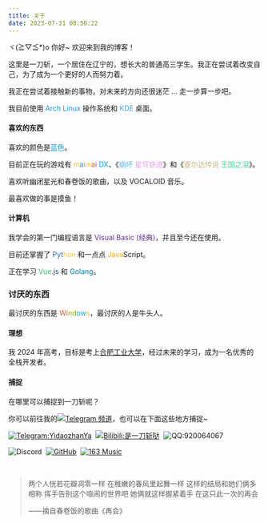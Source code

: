 ```yaml
---
title: 关于
date: 2023-07-31 08:50:22
---
```


<!--新版关于页面，重新建设于 2023.7-->

ヾ(≧▽≦*)o 你好~ 欢迎来到我的博客！

这里是一刀斩，一个居住在辽宁的，想长大的普通高三学生。我正在尝试着改变自己，为了成为一个更好的人而努力着。

我正在尝试着接触新的事物，对未来的方向还很迷茫 ... 走一步算一步吧。

我目前使用 <font color="#1793d1">Arch Linux</font> 操作系统和 <font color="#54a3d8">KDE</font> 桌面。

#### 喜欢的东西

喜欢的颜色是<font color="1793d1">蓝色</font>。

目前正在玩的游戏有 <font color="#eac92c">m</font><font color="#298cc4">a</font><font color="#8baf3f">i</font><font color="#eac92c">m</font><font color="#de5924">a</font><font color="#ca3c86">i</font> <font color="#03a4e0">DX</font>、《<font color="#5eb7ee">崩坏</font> <font color="#e0a7e5">星穹铁道</font>》和《<font color="#cbb687">塞尔达传说</font> <font color="#49d59c">王国之泪</font>》。

喜欢听幽闭星光和春卷饭的歌曲，以及 VOCALOID 音乐。

最喜欢做的事是摸鱼！

#### 计算机

我学会的第一门编程语言是 <font color="#652d92">Visual Basic (经典)</font>，并且至今还在使用。

目前还掌握了 <font color="#336fa1">Pyt</font><font color="#f9c83d">hon</font> 和一点点 <font color="#efaa0f">Java</font>Script。

正在学习 <font color="#42b883">Vue</font><font color="#35495e">.js</font> 和 <font color="#007d9c">Golang</font>。

### 讨厌的东西

最讨厌的东西是 <font color="#f45326">Wi</font><font color="#82bc06">nd</font><font color="#05a6f1">ow</font><font color="#ffbb08">s</font>，最讨厌的人是牛头人。

#### 理想

我 2024 年高考，目标是考上[合肥工业大学](https://www.hfut.edu.cn/)，经过未来的学习，成为一名优秀的全栈开发者。

#### 捕捉

在哪里可以捕捉到一刀斩呢？

你可以前往我的<a href="https://t.me/yidaozhan_channel"><img alt="Telegram 频道" src="https://img.shields.io/badge/Telegram-频道-28a8ea?logo=telegram"></a>，也可以在下面这些地方捕捉~

<p>
<a href="https://t.me/YidaozhanYa"><img src="https://img.shields.io/badge/Telegram-YidaozhanYa-28a8ea?logo=telegram" alt="Telegram:YidaozhanYa"></a>&nbsp; 
<a href="https://space.bilibili.com/485832788"><img alt="Bilibili:是一刀斩哒" src="https://img.shields.io/badge/Bilibili-是一刀斩哒-ff6699?logo=bilibili"></a>&nbsp; 
<img alt="QQ:920064067" src="https://img.shields.io/badge/QQ群-920064067-faad01?logo=tencentqq">
</p>
<p>
<img src="https://img.shields.io/badge/Discord-YidaozhanYa%238565-5865f2?logo=discord" alt="Discord">&nbsp; 
<a href="https://github.com/YidaozhanYa"><img src="https://img.shields.io/badge/GitHub-YidaozhanYa-fff?logo=github" alt="GitHub"></a>&nbsp;
<a href="https://music.163.com/#/user/home?id=3392019481"><img src="https://img.shields.io/badge/%E7%BD%91%E6%98%93%E4%BA%91%E9%9F%B3%E4%B9%90-%E6%98%AF%E4%B8%80%E5%88%80%E6%96%A9%E5%93%92-e60026?logo=youtube-music" alt="163 Music"></a>
</p>
​    
​     

> 两个人恍若花瓣凋零一样
> 在稚嫩的春风里起舞一样
> 这样的结局和她们俩多相称
> 挥手告别这个喧闹的世界吧
> 她俩就这样握紧着手
> 在这只此一次的再会
>
> ——摘自春卷饭的歌曲《再会》
